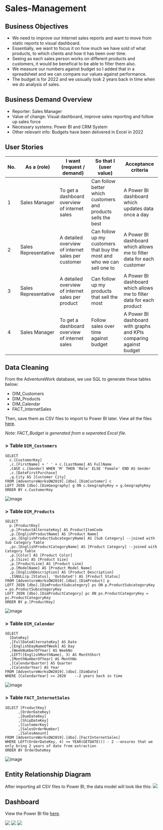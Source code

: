 # Sales-Management

## Business Objectives
* We need to improve our Internet sales reports and want to move from static reports to visual dashboard.
* Essentially, we want to focus it on how much we have sold of what products, to which clients and how it has been over time.
* Seeing as each sales person works on different products and customers, it would be benefical to be able to filter them also.
* We measure our numbers against budget so I added that in a spreadsheet and we can compare our values against performance.
* The budget is for 2022 and we ussually look 2 years back in time when we do analysis of sales.

## Business Demand Overview
* Reporter: Sales Manager
* Value of change: Visual dashboard, improve sales reporting and follow up sales force
* Necessary systems: Power BI and CRM System
* Other relevant info: Budgets have been delivered in Excel in 2022

## User Stories
| **No.** | **As a (role)**      | **I want (request / demand)**                      | **So that I (user value)**                                               | **Acceptance criteria**                                               |
|---------|----------------------|----------------------------------------------------|--------------------------------------------------------------------------|-----------------------------------------------------------------------|
| 1       | Sales Manager        | To get a dashboard overview of internet sales      | Can follow better which customers and products sells the best            | A Power BI dashboard which updates data once a day                    |
| 2       | Sales Representative | A detailed overview of internet sales per customer | Can follow up my customers that buy the most and who we can sell one to | A Power BI dashboard which allows me to filter data for each customer |
| 3       | Sales Representative | A detailed overview of internet sales per product  | Can follow up my products that sell the most                            | A Power BI dashboard which allows me to filter data for each product  |
| 4       | Sales Manager        | To get a dashboard overview of internet sales      | Follow sales over time against budget                                    | A Power BI dashboard with graphs and KPIs comparing against budget    |
## Data Cleaning
From the AdventureWork database, we use SQL to generate these tables below:
* DIM_Customers
* DIM_Products
* DIM_Calendar
* FACT_InternetSales

Then, save them as CSV files to import to Power BI later. View all the files [here]().

*Note: FACT_Budget is generated from a seperated Excel file.*

### > Table `DIM_Customers`
```TSQL
SELECT 
  c.[CustomerKey]
  ,c.[FirstName] + ' ' + c.[LastName] AS FullName
  ,CASE c.[Gender] WHEN 'M' THEN 'Male' ELSE 'Female' END AS Gender
  ,c.[DateFirstPurchase]
  ,g.City AS [Customer City]
FROM [AdventureWorksDW2019].[dbo].[DimCustomer] c
LEFT JOIN [dbo].[DimGeography] g ON c.GeographyKey = g.GeographyKey
ORDER BY c.CustomerKey
```
![image](https://github.com/tankdinh/Sales-Management/assets/126235420/b48938c7-b0a0-4982-9038-1c6d496ac59e)


### > Table `DIM_Products`
```TSQL
SELECT 
  p.[ProductKey]
  ,p.[ProductAlternateKey] AS ProductItemCode
  ,p.[EnglishProductName] AS [Product Name]
  ,ps.[EnglishProductSubcategoryName] AS [Sub Category] --joined with Sub Category Table
  ,pc.[EnglishProductCategoryName] AS [Product Category] --joined with Category Table
  ,p.[Color] AS [Product Color]
  ,p.[Size] AS [Product Size]
  ,p.[ProductLine] AS [Product Line]
  ,p.[ModelName] AS [Product Model Name]
  ,p.[EnglishDescription] AS [Product Description]
  ,ISNULL(p.[Status], 'Outdated') AS [Product Status]
FROM [AdventureWorksDW2019].[dbo].[DimProduct] p
LEFT JOIN [dbo].[DimProductSubcategory] ps ON p.ProductSubcategoryKey = ps.ProductSubcategoryKey
LEFT JOIN [dbo].[DimProductCategory] pc ON ps.ProductCategoryKey = pc.ProductCategoryKey
ORDER BY p.[ProductKey]
```
![image](https://github.com/tankdinh/Sales-Management/assets/126235420/7262c268-e0b8-48b2-bca7-0d882a8d63f6)


### > Table `DIM_Calendar`
```TSQL
SELECT 
  [DateKey] 
  ,[FullDateAlternateKey] AS Date
  ,[EnglishDayNameOfWeek] AS Day
  ,[WeekNumberOfYear] AS WeekNo
  ,LEFT([EnglishMonthName], 3) AS MonthShort
  ,[MonthNumberOfYear] AS MonthNo
  ,[CalendarQuarter] AS Quarter 
  ,[CalendarYear] AS Year
FROM [AdventureWorksDW2019].[dbo].[DimDate]
WHERE [CalendarYear] >= 2020	--2 years back in time
```
![image](https://github.com/tankdinh/Sales-Management/assets/126235420/c916cc2c-ce31-465c-8d8e-2093856c25df)


### > Table `FACT_InternetSales`
```TSQL
SELECT [ProductKey]
      ,[OrderDateKey]
      ,[DueDateKey]
      ,[ShipDateKey]
      ,[CustomerKey]
      ,[SalesOrderNumber]
      ,[SalesAmount]
FROM [AdventureWorksDW2019].[dbo].[FactInternetSales]
WHERE LEFT(OrderDateKey, 4) >= YEAR(GETDATE()) - 2 --ensures that we only bring 2 years of date from extraction
ORDER BY OrderDateKey
```
![image](https://github.com/tankdinh/Sales-Management/assets/126235420/0bd61094-484e-4b1a-bbb0-ccdc5fde622b)


## Entity Relationship Diagram
After importing all CSV files to Power BI, the data model will look like this:
<img src="https://user-images.githubusercontent.com/84619797/210082856-5ac6a1c8-b7f1-4b8b-a02c-9884b371e391.png" >

## Dashboard

View the Power BI file [here](https://github.com/tankdinh/Sales-Management/blob/main/Dashboard.pbix).


<img src="(https://github.com/tankdinh/Sales-Management/assets/126235420/28647884-14e8-4f6a-a02f-61a3c835db34)">


<img src="(https://github.com/tankdinh/Sales-Management/assets/126235420/9358f64d-563d-47c1-9409-04480a5c1295)" >


<img src="(https://github.com/tankdinh/Sales-Management/assets/126235420/0a620891-40f3-4238-bcdc-bb5f4c524f09)" >

